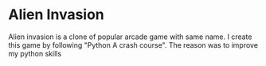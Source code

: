 # Alien Invasion
Alien invasion is a clone of popular arcade game with same name.
I create this game by following "Python A crash course". The reason was to improve my python skills